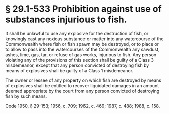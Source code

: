 # § 29.1-533 Prohibition against use of substances injurious to fish.

<p>It shall be unlawful to use any explosive for the destruction of fish, or knowingly cast any noxious substance or matter into any watercourse of the Commonwealth where fish or fish spawn may be destroyed, or to place or to allow to pass into the watercourses of the Commonwealth any sawdust, ashes, lime, gas, tar, or refuse of gas works, injurious to fish. Any person violating any of the provisions of this section shall be guilty of a Class 3 misdemeanor, except that any person convicted of destroying fish by means of explosives shall be guilty of a Class 1 misdemeanor.</p><p>The owner or lessee of any property on which fish are destroyed by means of explosives shall be entitled to recover liquidated damages in an amount deemed appropriate by the court from any person convicted of destroying fish by such means.</p><p>Code 1950, § 29-153; 1956, c. 709; 1962, c. 469; 1987, c. 488; 1988, c. 158.</p>